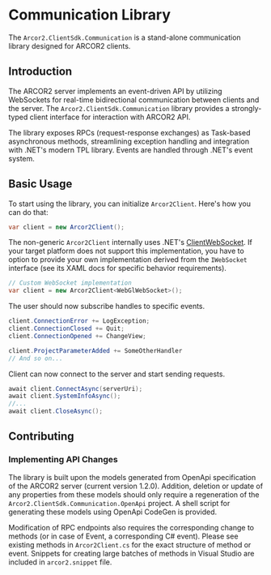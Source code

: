 # Communication Library

The `Arcor2.ClientSdk.Communication` is a stand-alone communication library designed for ARCOR2 clients.

## Introduction

The ARCOR2 server implements an event-driven API by utilizing WebSockets for real-time bidirectional communication between clients and the server. 
The `Arcor2.ClientSdk.Communication` library provides a strongly-typed client interface for interaction with ARCOR2 API. 

The library exposes RPCs (request-response exchanges) as Task-based asynchronous methods, streamlining exception handling and integration with .NET's modern TPL library. Events are handled through .NET's event system.

## Basic Usage

To start using the library, you can initialize `Arcor2Client`. Here's how you can do that:

```csharp
var client = new Arcor2Client();
```
The non-generic `Arcor2Client` internally uses .NET's [ClientWebSocket](https://learn.microsoft.com/en-us/dotnet/api/system.net.websockets.clientwebsocket?view=net-9.0). 
If your target platform does not support this implementation, you have to option to provide your own implementation derived from the `IWebSocket` interface (see its XAML docs for specific behavior requirements).

```csharp
// Custom WebSocket implementation
var client = new Arcor2Client<WebGlWebSocket>();
```

The user should now subscribe handles to specific events.

```csharp
client.ConnectionError += LogException;
client.ConnectionClosed += Quit;
client.ConnectionOpened += ChangeView;

client.ProjectParameterAdded += SomeOtherHandler
// And so on...
```

Client can now connect to the server and start sending requests.

```csharp
await client.ConnectAsync(serverUri);
await client.SystemInfoAsync();
//...
await client.CloseAsync();
```

## Contributing

### Implementing API Changes

The library is built upon the models generated from OpenApi specification of the ARCOR2 server (current version 1.2.0). 
Addition, deletion or update of any properties from these models should only require a regeneration of the `Arcor2.ClientSdk.Communication.OpenApi` project. 
A shell script for generating these models using OpenApi CodeGen is provided.

Modification of RPC endpoints also requires the corresponding change to methods (or in case of Event, a corresponding C# event). Please see existing methods in `Arcor2Client.cs` for the exact structure of method or event. Snippets for creating large batches of methods in Visual Studio are included in `arcor2.snippet` file.